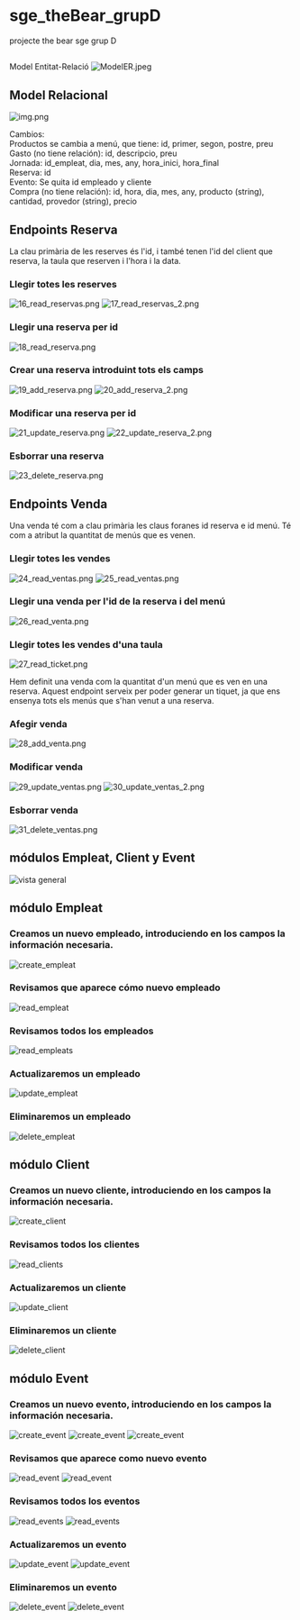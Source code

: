 # sge_theBear_grupD
projecte the bear sge grup D
##
Model Entitat-Relació
![ModelER.jpeg](ModelER.jpeg)

## Model Relacional
![img.png](img.png)

Cambios:  
Productos se cambia a menú, que tiene: id, primer, segon, postre, preu  
Gasto (no tiene relación): id, descripcio, preu  
Jornada: id_empleat, dia, mes, any, hora_inici, hora_final  
Reserva: id  
Evento: Se quita id empleado y cliente  
Compra (no tiene relación): id, hora, dia, mes, any, producto (string), cantidad, provedor (string), precio  


## Endpoints Reserva
La clau primària de les reserves és l'id, i també tenen l'id del client que reserva, la taula que reserven i l'hora i la data.
### Llegir totes les reserves
![16_read_reservas.png](pics_Jose/16_read_reservas.png)
![17_read_reservas_2.png](pics_Jose/17_read_reservas_2.png)

### Llegir una reserva per id
![18_read_reserva.png](pics_Jose/18_read_reserva.png)

### Crear una reserva introduint tots els camps
![19_add_reserva.png](pics_Jose/19_add_reserva.png)
![20_add_reserva_2.png](pics_Jose/20_add_reserva_2.png)

### Modificar una reserva per id
![21_update_reserva.png](pics_Jose/21_update_reserva.png)
![22_update_reserva_2.png](pics_Jose/22_update_reserva_2.png)

### Esborrar una reserva
![23_delete_reserva.png](pics_Jose/23_delete_reserva.png)


## Endpoints Venda
Una venda té com a clau primària les claus foranes id reserva e id menú. Té com a atribut la quantitat de menús que es venen.

### Llegir totes les vendes
![24_read_ventas.png](pics_Jose/24_read_ventas.png)
![25_read_ventas.png](pics_Jose/25_read_ventas.png)

### Llegir una venda per l'id de la reserva i del menú
![26_read_venta.png](pics_Jose/26_read_venta.png)

### Llegir totes les vendes d'una taula
![27_read_ticket.png](pics_Jose/27_read_ticket.png)

Hem definit una venda com la quantitat d'un menú que es ven en una reserva. Aquest endpoint serveix per poder generar un tiquet,
 ja que ens ensenya tots els menús que s'han venut a una reserva.
### Afegir venda
![28_add_venta.png](pics_Jose/28_add_venta.png)

### Modificar venda
![29_update_ventas.png](pics_Jose/29_update_ventas.png)
![30_update_ventas_2.png](pics_Jose/30_update_ventas_2.png)

### Esborrar venda
![31_delete_ventas.png](pics_Jose/31_delete_ventas.png)


## módulos Empleat, Client y Event

![vista general](./pics_Jose/1.png)

## módulo Empleat

### Creamos un nuevo empleado, introduciendo en los campos la información necesaria.
![create_empleat](./pics_Jose/3-create_empleat.png)

### Revisamos que aparece cómo nuevo empleado
![read_empleat](./pics_Jose/5-read_empleat.png)

### Revisamos todos los empleados
![read_empleats](./pics_Jose/2a-read_empleats.png)

### Actualizaremos un empleado
![update_empleat](./pics_Jose/4-update_empleat.png)

### Eliminaremos un empleado
![delete_empleat](./pics_Jose/6-delete_empleat.png)

## módulo Client

### Creamos un nuevo cliente, introduciendo en los campos la información necesaria.
![create_client](./pics_Jose/7-create_client.png)

### Revisamos todos los clientes
![read_clients](./pics_Jose/8-read_clients.png)

### Actualizaremos un cliente
![update_client](./pics_Jose/9-update_client.png)

### Eliminaremos un cliente
![delete_client](./pics_Jose/10_delete_client.png)

## módulo Event

### Creamos un nuevo evento, introduciendo en los campos la información necesaria.
![create_event](./pics_Jose/12-create_event.png)
![create_event](./pics_Jose/12a-create_event.png)
![create_event](./pics_Jose/12b-create_event.png)

### Revisamos que aparece como nuevo evento
![read_event](./pics_Jose/15-read_event.png)
![read_event](./pics_Jose/15a-read_event.png)

### Revisamos todos los eventos
![read_events](./pics_Jose/11-read_events.png)
![read_events](./pics_Jose/11a-read_events.png)

### Actualizaremos un evento
![update_event](./pics_Jose/13-update_event.png)
![update_event](./pics_Jose/13a-update_event.png)

### Eliminaremos un evento
![delete_event](./pics_Jose/14-delete_event.png)
![delete_event](./pics_Jose/14a-delete_event.png)
